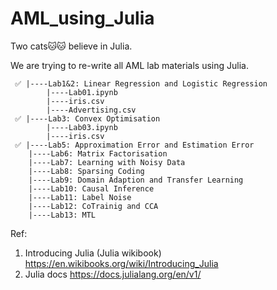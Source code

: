 # AML_using_Julia


Two cats🐱🐱 believe in Julia. 

We are trying to re-write all AML lab materials using Julia.


```angular2html
 ✅ |----Lab1&2: Linear Regression and Logistic Regression 
        |----Lab01.ipynb
        |----iris.csv
        |----Advertising.csv
 ✅ |----Lab3: Convex Optimisation
        |----Lab03.ipynb
        |----iris.csv
 ✅ |----Lab5: Approximation Error and Estimation Error
    |----Lab6: Matrix Factorisation 
    |----Lab7: Learning with Noisy Data
    |----Lab8: Sparsing Coding
    |----Lab9: Domain Adaption and Transfer Learning 
    |----Lab10: Causal Inference
    |----Lab11: Label Noise
    |----Lab12: CoTrainig and CCA
    |----Lab13: MTL
```

Ref:
1. Introducing Julia (Julia wikibook) https://en.wikibooks.org/wiki/Introducing_Julia
2. Julia docs https://docs.julialang.org/en/v1/

